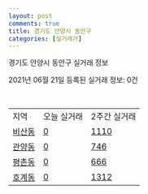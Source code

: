 ```yaml
---
layout: post
comments: true
title: 경기도 안양시 동안구
categories: [실거래가]
---
```


경기도 안양시 동안구 실거래 정보

2021년 06월 21일 등록된 실거래 정보: 0건

<script type="text/javascript">
  google.charts.load('current', {'packages':['corechart']});
  google.charts.setOnLoadCallback(drawChart);

  function drawChart() {
    var data = google.visualization.arrayToDataTable([['거래일', '매매', '전월세', '전매'], ['2021-02', 342, 547, 7], ['2021-03', 299, 748, 13], ['2021-04', 299, 612, 13], ['2021-05', 293, 456, 4], ['2021-06', 38, 163, 0]]);

    var options = {
      title: '최근 유형별 거래량 추이',
      legend: { position: 'bottom' }
    };

    var chart = new google.visualization.LineChart(document.getElementById('columnchart_material'));
    chart.draw(data, (options));
  }
</script>

<div id="columnchart_material" style="width: 450px; margin-left: -35px"></div>
<br>
<table class="sortable">
  <tr>
    <td>지역</td>
    <td>오늘 실거래</td>
    <td>2주간 실거래</td>
  </tr>

  
  <tr class="item">
    <td><a href="4117310100.html">비산동</a></td>
    <td><a href="4117310100.html">0</a></td>
    <td><a href="4117310100.html">1110</a></td>
  </tr>
    

  <tr class="item">
    <td><a href="4117310200.html">관양동</a></td>
    <td><a href="4117310200.html">0</a></td>
    <td><a href="4117310200.html">746</a></td>
  </tr>
    

  <tr class="item">
    <td><a href="4117310300.html">평촌동</a></td>
    <td><a href="4117310300.html">0</a></td>
    <td><a href="4117310300.html">666</a></td>
  </tr>
    

  <tr class="item">
    <td><a href="4117310400.html">호계동</a></td>
    <td><a href="4117310400.html">0</a></td>
    <td><a href="4117310400.html">1312</a></td>
  </tr>
    


</table>


    